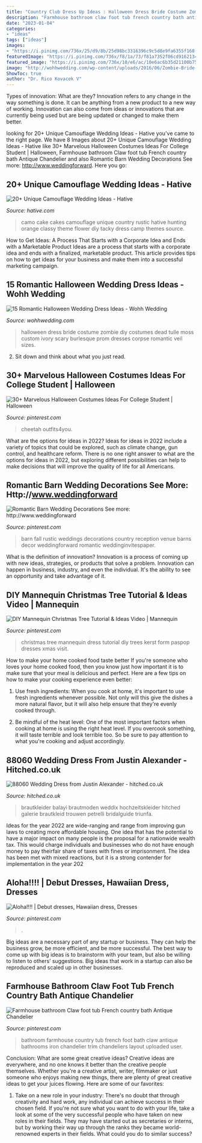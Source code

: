 ```yaml
---
title: "Country Club Dress Up Ideas : Halloween Dress Bride Costume Zombie Diy Costumes Dead Tulle Moss Custom Ivory Scary Burlesque Prom Dresses Corpse Romantic Veil Sizes"
description: "Farmhouse bathroom claw foot tub french country bath antique chandelier"
date: "2023-01-04"
categories:
- "ideas"
tags: ["ideas"]
images:
- "https://i.pinimg.com/736x/25/d9/8b/25d98bc3316396c9c5d8e9fa6355f168--fall-barn-weddings-country-weddings.jpg"
featuredImage: "https://i.pinimg.com/736x/f8/1a/73/f81a7352f06cd9162134b3187a1ec162.jpg"
featured_image: "https://i.pinimg.com/736x/10/e6/ac/10e6ac6b35d21100b75cd3513b6deba8.jpg"
image: "http://wohhwedding.com/wp-content/uploads/2016/06/Zombie-Bride-Halloween-Wedding-Dress.jpg"
ShowToc: true
author: "Dr. Rico Kovacek V"
---
```



Types of innovation: What are they?
Innovation refers to any change in the way something is done. It can be anything from a new product to a new way of working. Innovation can also come from ideas or innovations that are currently being used but are being updated or changed to make them better.

	

		
looking for 20+ Unique Camouflage Wedding Ideas - Hative you've came to the right page. We have 8 Images about 20+ Unique Camouflage Wedding Ideas - Hative like 30+ Marvelous Halloween Costumes Ideas For College Student | Halloween, Farmhouse bathroom Claw foot tub French country bath Antique Chandelier and also Romantic Barn Wedding Decorations See more: http://www.weddingforward. Here you go:
		
    
## 20+ Unique Camouflage Wedding Ideas - Hative

<img loading=lazy src="https://hative.com/wp-content/uploads/2014/06/camouflage-wedding-ideas/9-camouflage-wedding-cake.jpg" onerror="this.onerror=null;this.src='https://tse2.mm.bing.net/th?id=OIP.CT-ES8aGLL6FcqEiPBm4rgHaJ4&amp;pid=15.1';" alt="20+ Unique Camouflage Wedding Ideas - Hative">

_Source: hative.com_

>camo cake cakes camouflage unique country rustic hative hunting orange classy theme flower diy tacky dress camp themes source. 

	

How to Get Ideas: A Process That Starts with a Corporate Idea and Ends with a Marketable Product
Ideas are a process that starts with a corporate idea and ends with a finalized, marketable product. This article provides tips on how to get ideas for your business and make them into a successful marketing campaign.

    
## 15 Romantic Halloween Wedding Dress Ideas - Wohh Wedding

<img loading=lazy src="http://wohhwedding.com/wp-content/uploads/2016/06/Zombie-Bride-Halloween-Wedding-Dress.jpg" onerror="this.onerror=null;this.src='https://tse1.mm.bing.net/th?id=OIP.TIfLGuzpJICebLNbC2iD_wHaLA&amp;pid=15.1';" alt="15 Romantic Halloween Wedding Dress Ideas - Wohh Wedding">

_Source: wohhwedding.com_

>halloween dress bride costume zombie diy costumes dead tulle moss custom ivory scary burlesque prom dresses corpse romantic veil sizes. 

	

2. Sit down and think about what you just read.

    
## 30+ Marvelous Halloween Costumes Ideas For College Student | Halloween

<img loading=lazy src="https://i.pinimg.com/736x/60/be/2b/60be2bcd3bce3283f7185d4ea0d5bd85.jpg" onerror="this.onerror=null;this.src='https://tse4.mm.bing.net/th?id=OIP.xZQN49GtThZH55p4h5PPyQHaJ3&amp;pid=15.1';" alt="30+ Marvelous Halloween Costumes Ideas For College Student | Halloween">

_Source: pinterest.com_

>cheetah outfits4you. 

	

What are the options for ideas in 2022?
Ideas for ideas in 2022 include a variety of topics that could be explored, such as climate change, gun control, and healthcare reform. There is no one right answer to what are the options for ideas in 2022, but exploring different possibilities can help to make decisions that will improve the quality of life for all Americans.

    
## Romantic Barn Wedding Decorations See More: Http://www.weddingforward

<img loading=lazy src="https://i.pinimg.com/736x/25/d9/8b/25d98bc3316396c9c5d8e9fa6355f168--fall-barn-weddings-country-weddings.jpg" onerror="this.onerror=null;this.src='https://tse3.mm.bing.net/th?id=OIP.IrK6AJ5zkwOtm7ZIAqOFOwHaLD&amp;pid=15.1';" alt="Romantic Barn Wedding Decorations See more: http://www.weddingforward">

_Source: pinterest.com_

>barn fall rustic weddings decorations country reception venue barns decor weddingforward romantic weddinginvitespaper. 

	

What is the definition of innovation?
Innovation is a process of coming up with new ideas, strategies, or products that solve a problem. Innovation can happen in business, industry, and even the individual. It's the ability to see an opportunity and take advantage of it.

    
## DIY Mannequin Christmas Tree Tutorial &amp; Ideas Video | Mannequin

<img loading=lazy src="https://i.pinimg.com/736x/f8/1a/73/f81a7352f06cd9162134b3187a1ec162.jpg" onerror="this.onerror=null;this.src='https://tse1.mm.bing.net/th?id=OIP.i5v3bdeOqA1C5ONqCyLkmwHaJ1&amp;pid=15.1';" alt="DIY Mannequin Christmas Tree Tutorial &amp; Ideas Video | Mannequin">

_Source: pinterest.com_

>christmas tree mannequin dress tutorial diy trees kerst form paspop dresses xmas visit. 

	

How to make your home cooked food taste better
If you're someone who loves your home cooked food, then you know just how important it is to make sure that your meal is delicious and perfect. Here are a few tips on how to make your cooking experience even better: 
1. Use fresh ingredients: When you cook at home, it's important to use fresh ingredients whenever possible. Not only will this give the dishes a more natural flavor, but it will also help ensure that they're evenly cooked through.

2. Be mindful of the heat level: One of the most important factors when cooking at home is using the right heat level. If you overcook something, it will taste terrible and look terrible too. So be sure to pay attention to what you're cooking and adjust accordingly.


    
## 88060 Wedding Dress From Justin Alexander - Hitched.co.uk

<img loading=lazy src="https://cdn0.hitched.co.uk/cat/wedding-dresses/justin-alexander/88060--mfvo437329.jpg" onerror="this.onerror=null;this.src='https://tse1.mm.bing.net/th?id=OIP.sHa_tFhLFiJ7-RaHi0Gl7wHaLH&amp;pid=15.1';" alt="88060 Wedding Dress from Justin Alexander - hitched.co.uk">

_Source: hitched.co.uk_

>brautkleider balayi brautmoden weddix hochzeitskleider hitched galerie brautkleid trouwen petrelli bridalguide triunfa. 

	

Ideas for the year 2022 are wide-ranging and range from improving gun laws to creating more affordable housing. One idea that has the potential to have a major impact on many people is the proposal for a nationwide wealth tax. This would charge individuals and businesses who do not have enough money to pay theirfair share of taxes with fines or imprisonment. The idea has been met with mixed reactions, but it is a strong contender for implementation in the year 202
    
## Aloha!!!! | Debut Dresses, Hawaiian Dress, Dresses

<img loading=lazy src="https://i.pinimg.com/736x/15/a3/9d/15a39d8797d5c214d85685a81c59a102.jpg" onerror="this.onerror=null;this.src='https://tse1.mm.bing.net/th?id=OIP.I1qCoNcDBz-6tuLOqFeMhgHaKq&amp;pid=15.1';" alt="Aloha!!!! | Debut dresses, Hawaiian dress, Dresses">

_Source: pinterest.com_

>. 

	

Big ideas are a necessary part of any startup or business. They can help the business grow, be more efficient, and be more successful. The best way to come up with big ideas is to brainstorm with your team, but also be willing to listen to others’ suggestions. Big ideas that work in a startup can also be reproduced and scaled up in other businesses.

    
## Farmhouse Bathroom Claw Foot Tub French Country Bath Antique Chandelier

<img loading=lazy src="https://i.pinimg.com/736x/10/e6/ac/10e6ac6b35d21100b75cd3513b6deba8.jpg" onerror="this.onerror=null;this.src='https://tse1.mm.bing.net/th?id=OIP.BdZ5Y3pp4LDVpDZgTll-eAHaJ3&amp;pid=15.1';" alt="Farmhouse bathroom Claw foot tub French country bath Antique Chandelier">

_Source: pinterest.com_

>bathroom farmhouse country tub french foot bath claw antique bathrooms iron chandelier trim chandeliers layout uploaded user. 

	

Conclusion: What are some great creative ideas?
Creative ideas are everywhere, and no one knows it better than the creative people themselves. Whether you're a creative artist, writer, filmmaker or just someone who enjoys making new things, there are plenty of great creative ideas to get your juices flowing. Here are some of our favorites: 
1. Take on a new role in your industry: There's no doubt that through creativity and hard work, any individual can achieve success in their chosen field. If you're not sure what you want to do with your life, take a look at some of the very successful people who have taken on new roles in their fields. They may have started out as secretaries or interns, but by working their way up through the ranks they became world-renowned experts in their fields. What could you do to similar success? 


